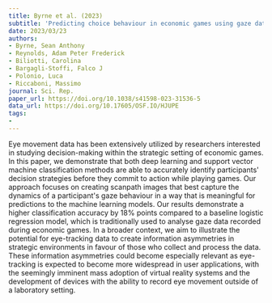 ```yaml
---
title: Byrne et al. (2023)
subtitle: 'Predicting choice behaviour in economic games using gaze data encoded as scanpath images'
date: 2023/03/23
authors:
- Byrne, Sean Anthony
- Reynolds, Adam Peter Frederick
- Biliotti, Carolina
- Bargagli-Stoffi, Falco J
- Polonio, Luca
- Riccaboni, Massimo
journal: Sci. Rep.
paper_url: https://doi.org/10.1038/s41598-023-31536-5
data_url: https://doi.org/10.17605/OSF.IO/HJUPE
tags:
- 
---
```


Eye movement data has been extensively utilized by researchers interested in studying decision-making within the strategic setting of economic games. In this paper, we demonstrate that both deep learning and support vector machine classification methods are able to accurately identify participants' decision strategies before they commit to action while playing games. Our approach focuses on creating scanpath images that best capture the dynamics of a participant's gaze behaviour in a way that is meaningful for predictions to the machine learning models. Our results demonstrate a higher classification accuracy by 18% points compared to a baseline logistic regression model, which is traditionally used to analyse gaze data recorded during economic games. In a broader context, we aim to illustrate the potential for eye-tracking data to create information asymmetries in strategic environments in favour of those who collect and process the data. These information asymmetries could become especially relevant as eye-tracking is expected to become more widespread in user applications, with the seemingly imminent mass adoption of virtual reality systems and the development of devices with the ability to record eye movement outside of a laboratory setting.
